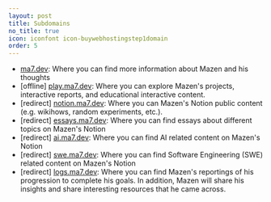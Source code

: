 ```yaml
---
layout: post
title: Subdomains
no_title: true
icon: iconfont icon-buywebhostingstep1domain
order: 5
---
```


- [ma7.dev](https://ma7.dev): Where you can find more information about Mazen and his thoughts
- [offline] [play.ma7.dev](https://play.ma7.dev): Where you can explore Mazen's projects, interactive reports, and educational interactive content.
- [redirect] [notion.ma7.dev](https://notion.ma7.dev): Where you can Mazen's Notion public content (e.g. wikihows, random experiments, etc.).
- [redirect] [essays.ma7.dev](https://essays.ma7.dev): Where you can find essays about different topics on Mazen's Notion
- [redirect] [ai.ma7.dev](https://ai.ma7.dev): Where you can find AI related content on Mazen's Notion
- [redirect] [swe.ma7.dev](https://swe.ma7.dev): Where you can find Software Engineering (SWE) related content on Mazen's Notion
- [redirect] [logs.ma7.dev](https://logs.ma7.dev): Where you can find Mazen's reportings of his progression to complete his goals. In addition, Mazen will share his insights and share interesting resources that he came across.
